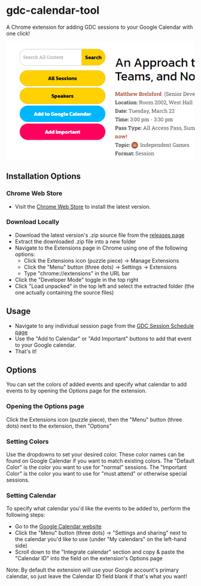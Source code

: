 # gdc-calendar-tool
A Chrome extension for adding GDC sessions to your Google Calendar with one click!

![Screenshot](/screenshot-large.png)

## Installation Options
### Chrome Web Store
- Visit the [Chrome Web Store](https://chrome.google.com/webstore/detail/gdc-calendar-tool/pcegnhfgcahkoihgmecbplanamokaede) to install the latest version.

### Download Locally
- Download the latest version's .zip source file from the [releases page](https://github.com/jacobfdunbar/gdc-calendar-tool/releases)
- Extract the downloaded .zip file into a new folder
- Navigate to the Extensions page in Chrome using one of the following options:
  - Click the Extensions icon (puzzle piece) -> Manage Extensions
  - Click the "Menu" button (three dots) -> Settings -> Extensions
  - Type "chrome://extensions" in the URL bar
- Click the "Developer Mode" toggle in the top right
- Click "Load unpacked" in the top left and select the extracted folder (the one actually containing the source files)

## Usage
- Navigate to any individual session page from the [GDC Session Schedule page](https://schedule.gdconf.com)
- Use the "Add to Calendar" or "Add Important" buttons to add that event to your Google calendar.
- That's it!

## Options
You can set the colors of added events and specify what calendar to add events to by opening the Options page for the extension.

### Opening the Options page
Click the Extensions icon (puzzle piece), then the "Menu" button (three dots) next to the extension, then "Options"

### Setting Colors
Use the dropdowns to set your desired color. These color names can be found on Google Calendar if you want to match existing colors.
The "Default Color" is the color you want to use for "normal" sessions.
The "Important Color" is the color you want to use for "must attend" or otherwise special sessions.

### Setting Calendar
To specify what calendar you'd like the events to be added to, perform the following steps:
- Go to the [Google Calendar website](https://calendar.google.com/)
- Click the "Menu" button (three dots) -> "Settings and sharing" next to the calendar you'd like to use (under "My calendars" on the left-hand side)
- Scroll down to the "Integrate calendar" section and copy & paste the "Calendar ID" into the field on the extension's Options page

Note: By default the extension will use your Google account's primary calendar, so just leave the Calendar ID field blank if that's what you want!
